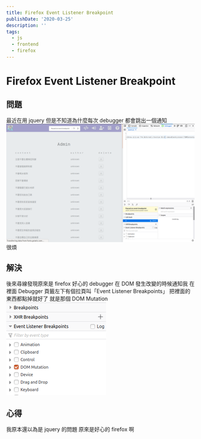 ```yaml
---
title: Firefox Event Listener Breakpoint
publishDate: '2020-03-25'
description: ''
tags:
  - js
  - frontend
  - firefox
---
```


# Firefox Event Listener Breakpoint

## 問題

最近在用 jquery 但是不知道為什麼每次 debugger 都會跳出一個通知
![1.png](1.png)
很煩

## 解決

後來尋線發現原來是 firefox 好心的 debugger 在 DOM 發生改變的時候通知我
在 <F12> 裡面 Debugger 頁籤左下有個拉頁叫「Event Listener Breakpoints」
把裡面的東西都點掉就好了
就是那個 DOM Mutation
![2.png](2.png)

## 心得

我原本還以為是 jquery 的問題
原來是好心的 firefox 啊
